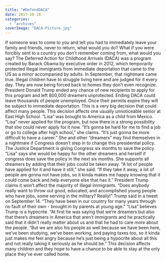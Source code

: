 ```yaml
---
title: "#DefendDACA"
date: 2017-10-18
categories: 
  - "archives"
coverImage: "DACA-Picture.jpg"
---
```


If someone was to come to you and tell you had to immediately leave your family and friends, never to return, what would you do? What if you were forcibly sent to a country you don’t remember coming from, what would you say? The Deferred Action for Childhood Arrivals (DACA) was a program created by Barack Obama by executive order in 2012, which temporarily protected illegal immigrants from immediate deportation that came to the US as a minor accompanied by adults. In September, that nightmare came true. Illegal children have to struggle living here and are judged for it every day. They are now being forced back to homes they don’t even recognize. President Donald Trump ended any chance of new recipients to apply for this program and left 800,000 dreamers unprotected. Ending DACA could leave thousands of people unemployed. Once their permits expire they will be subject to immediate deportation. This is a very big decision that could affect many people. This decision affects one usually unnoticeable senior at East High School. “Lisa” was brought to America as a child from Mexico. “Lisa” never applied for the program, but now there is a strong possibility that she could never apply for it now. “It’s gonna be hard for me to find a job or go to college after high school,” she claims. “It’s just gonna be more difficult to have a career.” She and other “dreamers” may find themselves in a nightmare if Congress doesn’t step in to change this presidential policy. The Justice Department is giving Congress six months to save the policy. “Lisa” says she would be happy for the other dreamers and herself if congress does save the policy in the next six months. She supports all dreamers by adding that their jobs could be taken away. “A lot of people have applied for it and have it still,” she said. “If they take it away, a lot of people are gonna not have jobs, so it kinda makes me happy knowing that it could come back and help everyone else that has it.” President Trump claims it won’t affect the majority of illegal immigrants. “Does anybody really want to throw out good, educated, and accomplished young people who have jobs, some serving in the military? Really!” Trump said in a tweet on September 14. “They have been in our country for many years through no fault of their own - brought in by parents at young age.” “Lisa” believes Trump is a hypocrite. “At first he was saying that we’re dreamers but also that there’s dreamers in America that aren’t immigrants and he practically said that it didn’t really matter about us and that he had to care more about the people. “But we are also his people as well because we have been here, we’ve been studying, we’ve been working, and paying taxes too, so it kinda just makes me feel angry because he’s just being a hypocrite about all this and not really taking it seriously as he should be.” This decision affects many children and they hope to have a chance to be able to stay at the only place they’ve ever called home.
